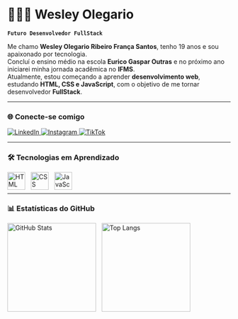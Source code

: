 # 👨🏻‍💻 Wesley Olegario

**`Futuro Desenvolvedor FullStack`**

Me chamo **Wesley Olegario Ribeiro França Santos**, tenho 19 anos e sou apaixonado por tecnologia.  
Concluí o ensino médio na escola **Eurico Gaspar Outras** e no próximo ano iniciarei minha jornada acadêmica no **IFMS**.  
Atualmente, estou começando a aprender **desenvolvimento web**, estudando **HTML, CSS e JavaScript**, com o objetivo de me tornar desenvolvedor **FullStack**.  

---

### 🌐 Conecte-se comigo

<p align="left">
    <a href="https://www.linkedin.com/in/SEU-LINK" target="_blank">
        <img 
            alt="LinkedIn" 
            title="Meu LinkedIn" 
            src="https://img.shields.io/badge/LinkedIn-0077B5?style=for-the-badge&logo=linkedin&logoColor=white"
        />
    </a>
    <a href="https://www.instagram.com/SEU-INSTA" target="_blank">
        <img 
            alt="Instagram" 
            title="Meu Instagram" 
            src="https://img.shields.io/badge/Instagram-E4405F?style=for-the-badge&logo=instagram&logoColor=white"
        />
    </a>
    <a href="https://www.tiktok.com/@SEU-TIKTOK" target="_blank">
        <img 
            alt="TikTok" 
            title="Meu TikTok" 
            src="https://img.shields.io/badge/TikTok-000000?style=for-the-badge&logo=tiktok&logoColor=white"
        />
    </a>
</p>

---

### 🛠️ Tecnologias em Aprendizado

<img 
    align="left" 
    alt="HTML" 
    title="HTML" 
    width="40px" 
    style="padding-right: 10px;" 
    src="https://cdn.jsdelivr.net/gh/devicons/devicon/icons/html5/html5-original.svg" 
/>
<img 
    align="left" 
    alt="CSS" 
    title="CSS" 
    width="40px" 
    style="padding-right: 10px;" 
    src="https://cdn.jsdelivr.net/gh/devicons/devicon/icons/css3/css3-original.svg" 
/>
<img 
    align="left" 
    alt="JavaScript" 
    title="JavaScript" 
    width="40px" 
    style="padding-right: 10px;" 
    src="https://cdn.jsdelivr.net/gh/devicons/devicon/icons/javascript/javascript-original.svg" 
/>

<br/>
<br/>

---

### 📊 Estatísticas do GitHub

<p>
  <img 
    align="left" 
    alt="GitHub Stats" 
    height="200" 
    style="padding-right: 10px;" 
    src="https://github-readme-stats.vercel.app/api?username=Wesleyolegario&show_icons=true&theme=tokyonight&include_all_commits=true&locale=pt-br" 
  />

  <img 
      align="left" 
      alt="Top Langs" 
      height="200" 
      src="https://github-readme-stats.vercel.app/api/top-langs/?username=Wesleyolegario&theme=tokyonight&layout=compact&custom_title=Tecnologias&langs_count=6" 
  />
</p>
